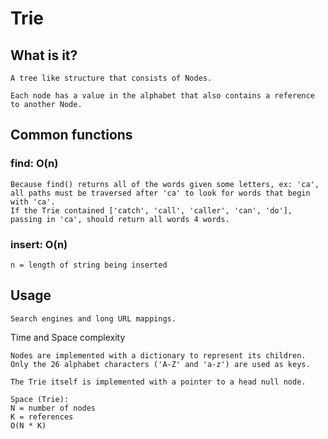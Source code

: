 # Trie

## What is it?
```
A tree like structure that consists of Nodes. 

Each node has a value in the alphabet that also contains a reference to another Node.
```

## Common functions

### find: O(n)
```
Because find() returns all of the words given some letters, ex: 'ca', all paths must be traversed after 'ca' to look for words that begin with 'ca'.
If the Trie contained ['catch', 'call', 'caller', 'can', 'do'], passing in 'ca', should return all words 4 words.
```

### insert: O(n)
```
n = length of string being inserted
```

## Usage
```
Search engines and long URL mappings.
```

Time and Space complexity
```
Nodes are implemented with a dictionary to represent its children.
Only the 26 alphabet characters ('A-Z' and 'a-z') are used as keys.

The Trie itself is implemented with a pointer to a head null node.

Space (Trie): 
N = number of nodes
K = references
O(N * K)
```
